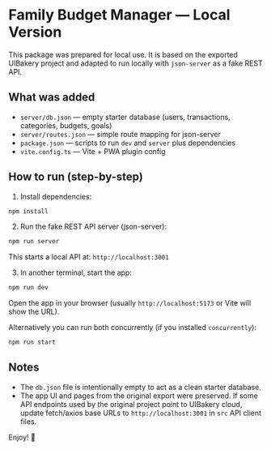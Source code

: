 # Family Budget Manager — Local Version

This package was prepared for local use. It is based on the exported UIBakery project and adapted to run locally with `json-server` as a fake REST API.

## What was added
- `server/db.json` — empty starter database (users, transactions, categories, budgets, goals)
- `server/routes.json` — simple route mapping for json-server
- `package.json` — scripts to run `dev` and `server` plus dependencies
- `vite.config.ts` — Vite + PWA plugin config

## How to run (step-by-step)

1. Install dependencies:
```bash
npm install
```

2. Run the fake REST API server (json-server):
```bash
npm run server
```
This starts a local API at: `http://localhost:3001`

3. In another terminal, start the app:
```bash
npm run dev
```
Open the app in your browser (usually `http://localhost:5173` or Vite will show the URL).

Alternatively you can run both concurrently (if you installed `concurrently`):
```bash
npm run start
```

## Notes
- The `db.json` file is intentionally empty to act as a clean starter database.
- The app UI and pages from the original export were preserved. If some API endpoints used by the original project point to UIBakery cloud, update fetch/axios base URLs to `http://localhost:3001` in `src` API client files.

Enjoy! 🚀
